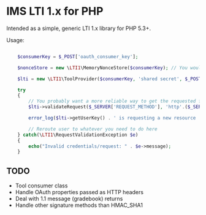 # IMS LTI 1.x for PHP

Intended as a simple, generic LTI 1.x library for PHP 5.3+.

Usage:

```php

    $consumerKey = $_POST['oauth_consumer_key'];

    $nonceStore = new \LTI1\MemoryNonceStore($consumerKey); // You wouldn't actually want to use this, I don't think

    $lti = new \LTI1\ToolProvider($consumerKey, 'shared secret', $_POST, $nonceStore);

    try
    {
        // You probably want a more reliable way to get the requested fully qualified URL, as well
        $lti->validateRequest($_SERVER['REQUEST_METHOD'], 'http'.($_SERVER['HTTPS'] ? 's' : '') . '://' . $_SERVER['HOSTNAME'] . $_SERVER['REQUEST_URI']);

        error_log($lti->getUserKey() . ' is requesting a new resource ' . $lti->getResourceKey() . ' for course ' . $lti->getCourseKey());

        // Reroute user to whatever you need to do here
    } catch(\LTI1\RequestValidationException $e)
    {
        echo("Invalid credentials/request: " . $e->message);
    }
```

## TODO

* Tool consumer class
* Handle OAuth properties passed as HTTP headers
* Deal with 1.1 message (gradebook) returns
* Handle other signature methods than HMAC_SHA1


